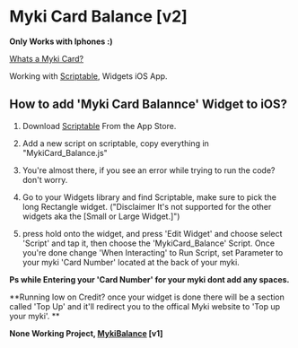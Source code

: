 # Myki Card Balance [v2] 

**Only Works with Iphones :)**

[Whats a Myki Card?](https://www.ptv.vic.gov.au/tickets/myki/buy-a-myki-and-top-up/myki-pass/)

Working with [Scriptable](https://apps.apple.com/us/app/scriptable/id1405459188?ign-mpt=uo%3D4), Widgets iOS App.

## How to add 'Myki Card Balannce' Widget to iOS?

1) Download [Scriptable](https://apps.apple.com/us/app/scriptable/id1405459188?ign-mpt=uo%3D4) From the App Store.

2) Add a new script on scriptable, copy everything in "MykiCard_Balance.js"

3) You're almost there, if you see an error while trying to run the code? don't worry.

4) Go to your Widgets library and find Scriptable, make sure to pick the long Rectangle widget. ("Disclaimer It's not supported for the other widgets aka the [Small or Large Widget.]")

5) press hold onto the widget, and press 'Edit Widget' and choose select 'Script' and tap it, then choose the 'MykiCard_Balance' Script. 
Once you're done change 'When Interacting' to Run Script, set Parameter to your myki 'Card Number' located at the back of your myki.

**Ps while Entering your 'Card Number' for your myki dont add any spaces.**

**Running low on Credit? once your widget is done there will be a section called 'Top Up' and it'll redirect you to the 
offical Myki website to 'Top up your myki'. **

**None Working Project, [MykiBalance](https://github.com/imchlorine/MykiBalance) [v1]**
